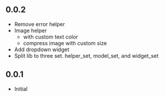 ## 0.0.2
* Remove error helper
* Image helper
  * with custom text color
  * compress image with custom size
* Add dropdown widget
* Split lib to three set. helper_set, model_set, and widget_set

## 0.0.1
* Initial